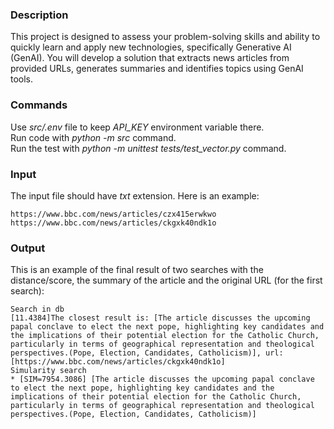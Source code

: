 ### Description
This project is designed to assess your problem-solving skills and ability to quickly learn and apply new technologies, specifically Generative AI (GenAI). You will develop a solution that extracts news articles from provided URLs, generates summaries and identifies topics using GenAI tools.

### Commands 
Use _src/.env_ file to keep _API_KEY_ environment variable there.\
Run code with _python -m src_ command.\
Run the test with _python -m unittest tests/test_vector.py_ command.

### Input 
The input file should have _txt_ extension. Here is an example:  
```
https://www.bbc.com/news/articles/czx415erwkwo
https://www.bbc.com/news/articles/ckgxk40ndk1o
```

### Output
This is an example of the final result of two searches with the distance/score, the summary of the article and the original URL (for the first search):
```
Search in db
[11.4384]The closest result is: [The article discusses the upcoming papal conclave to elect the next pope, highlighting key candidates and the implications of their potential election for the Catholic Church, particularly in terms of geographical representation and theological perspectives.(Pope, Election, Candidates, Catholicism)], url: [https://www.bbc.com/news/articles/ckgxk40ndk1o]
Simularity search
* [SIM=7954.3086] [The article discusses the upcoming papal conclave to elect the next pope, highlighting key candidates and the implications of their potential election for the Catholic Church, particularly in terms of geographical representation and theological perspectives.(Pope, Election, Candidates, Catholicism)]
```
